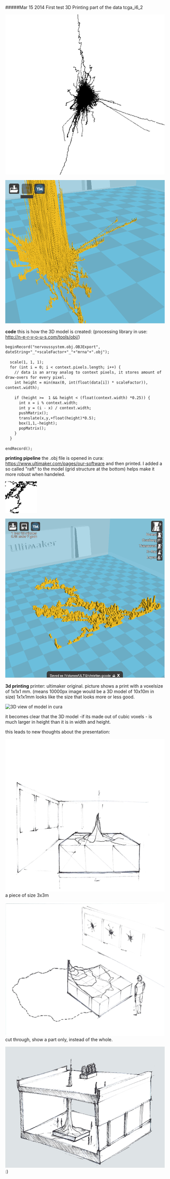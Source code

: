 #####Mar 15 2014 First test 3D Printing part of the data tcga_i6_2

!["base of 3d model"](../project_images/baseof3dmodel.png "base of 3d model")

!["first test in cura"](../project_images/cura0.png "first test in cura")


**code** 
this is how the 3D model is created:
(processing library in use: http://n-e-r-v-o-u-s.com/tools/obj/)


```
beginRecord("nervoussystem.obj.OBJExport", dateString+"_"+scaleFactor+"_"+"mrna"+".obj"); 
    
  scale(1, 1, 1);
  for (int i = 0; i < context.pixels.length; i++) {
    // data is an array analog to context pixels, it stores amount of draw-overs for every pixel.
    int height = min(max(0, int(float(data[i]) * scaleFactor)), context.width);
    
    if (height >=  1 && height < (float(context.width) *0.25)) {
      int x = i % context.width;
      int y = (i - x) / context.width;
      pushMatrix();
      translate(x,y,+float(height)*0.5);
      box(1,1,-height);
      popMatrix();
    }
  } 
  
endRecord(); 
```

**printing pipeline** the .obj file is opened in cura: https://www.ultimaker.com/pages/our-software and then printed. I added a so called "raft" to the model (grid structure at the bottom) helps make it more robust when handeled.


![100x100px test data](../project_images/printing1.png "100x100px test data")

![3D view of model in cura](../project_images/cura1.png "3D view of model in cura")

**3d printing** printer: ultimaker original.  picture shows a print with a voxelsize of 1x1x1 mm. (means 10000px image would be a 3D model of  10x10m in size) 1x1x1mm looks like the size that looks more or less good.

![3D view of model in cura](../project_images/3dprinting.jpg "3D view of model in cura")


it becomes clear that the 3D model -if its made out of cubic voxels - is much larger in height than it is in width and height. 

this leads to new thoughts about the presentation:

!["presentation of 3d model" ](../project_images/sketch0_3D.png "presentation of 3d model")
a piece of size 3x3m

!["presentation of 3d model cut through" ](../project_images/sketch2_3D.png "presentation of 3d model")
cut through, show a part only, instead of the whole.

!["presentation of 3d model"](../project_images/sketch4_3D.png "presentation of 3d model")
:)


